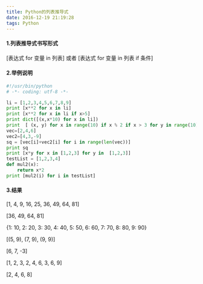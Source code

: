 ```yaml
---
title: Python的列表推导式
date: 2016-12-19 21:19:28
tags: Python
---
```

#### 1.列表推导式书写形式
[表达式 for 变量 in 列表]    或者  [表达式 for 变量 in 列表 if 条件]

#### 2.举例说明
```python
#!/usr/bin/python
# -*- coding: utf-8 -*-

li = [1,2,3,4,5,6,7,8,9]
print [x**2 for x in li]
print [x**2 for x in li if x>5]
print dict([(x,x*10) for x in li])
print  [ (x, y) for x in range(10) if x % 2 if x > 3 for y in range(10) if y > 7 if y != 8 ]
vec=[2,4,6]
vec2=[4,3,-9]
sq = [vec[i]+vec2[i] for i in range(len(vec))]
print sq
print [x*y for x in [1,2,3] for y in  [1,2,3]]
testList = [1,2,3,4]
def mul2(x):
    return x*2
print [mul2(i) for i in testList]
```
#### 3.结果
[1, 4, 9, 16, 25, 36, 49, 64, 81]

[36, 49, 64, 81]

{1: 10, 2: 20, 3: 30, 4: 40, 5: 50, 6: 60, 7: 70, 8: 80, 9: 90}

[(5, 9), (7, 9), (9, 9)]

[6, 7, -3]

[1, 2, 3, 2, 4, 6, 3, 6, 9]

[2, 4, 6, 8]